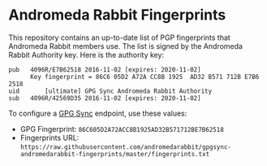 # Andromeda Rabbit Fingerprints

This repository contains an up-to-date list of PGP fingerprints that Andromeda Rabbit members use. The list is signed by the Andromeda Rabbit Authority key. Here is the authority key:

```
pub   4096R/E7B62518 2016-11-02 [expires: 2020-11-02]
      Key fingerprint = 86C6 05D2 A72A CC8B 1925  AD32 B571 712B E7B6 2518
uid       [ultimate] GPG Sync Andromeda Rabbit Authority
sub   4096R/42569D35 2016-11-02 [expires: 2020-11-02]
```

To configure a [GPG Sync](https://github.com/firstlookmedia/gpgsync) endpoint, use these values:

* GPG Fingerprint: `86C605D2A72ACC8B1925AD32B571712BE7B62518`
* Fingerprints URL: `https://raw.githubusercontent.com/andromedarabbit/gpgsync-andromedarabbit-fingerprints/master/fingerprints.txt`
